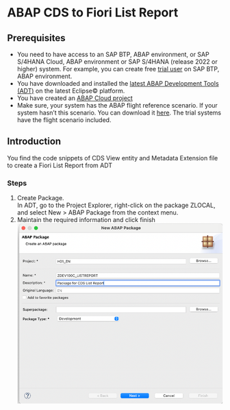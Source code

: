 # ABAP CDS to Fiori List Report

## Prerequisites
- You need to have access to an SAP BTP, ABAP environment, or SAP S/4HANA Cloud, ABAP environment or SAP S/4HANA (release 2022 or higher) system.
For example, you can create free [trial user](https://developers.sap.com/tutorials/abap-environment-trial-onboarding.html) on SAP BTP, ABAP environment.
- You have downloaded and installed the [latest ABAP Development Tools (ADT)](https://tools.hana.ondemand.com/#abap) on the latest Eclipse© platform.
- You have created an [ABAP Cloud project](https://developers.sap.com/tutorials/abap-environment-create-abap-cloud-project.html)
- Make sure, your system has the ABAP flight reference scenario. If your system hasn’t this scenario. You can download it [here](https://github.com/SAP-samples/abap-platform-refscen-flight). The trial systems have the flight scenario included.

## Introduction
You find the code snippets of CDS View entity and Metadata Extension file to create a Fiori List Report from ADT

### Steps
1. Create Package.  
In ADT, go to the Project Explorer, right-click on the package ZLOCAL, and select New > ABAP Package from the context menu.
2. Maintain the required information and click finish
![Package](https://github.com/SAP-samples/teched2024-developer-keynote/blob/main/topics/DEV100C-abap-cds-list-report/images/package.png)